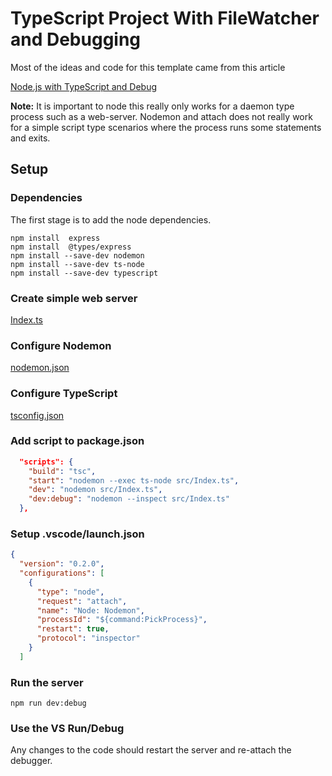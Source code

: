 # TypeScript Project With FileWatcher and Debugging
Most of the ideas and code for this template came from this article 

[Node.js with TypeScript and Debug](https://dev.to/oieduardorabelo/nodejs-with-typescript-debug-inside-vscode-and-nodemon-23o7)

**Note:** It is important to node this really only works for a daemon type process such as a web-server. Nodemon and attach does not really work for a simple script type scenarios where the process runs some statements and exits. 

## Setup
### Dependencies
The first stage is to add the node dependencies.

```
npm install  express
npm install  @types/express
npm install --save-dev nodemon
npm install --save-dev ts-node
npm install --save-dev typescript

```
### Create simple web server
[Index.ts](./src/Index.ts)

### Configure Nodemon
[nodemon.json](./nodemon.json)

### Configure TypeScript
[tsconfig.json](./tsconfig.json)

### Add script to package.json

```json
  "scripts": {
    "build": "tsc",
    "start": "nodemon --exec ts-node src/Index.ts",
    "dev": "nodemon src/Index.ts",
    "dev:debug": "nodemon --inspect src/Index.ts"
  },
```

### Setup .vscode/launch.json

```json
{
  "version": "0.2.0",
  "configurations": [
    {
      "type": "node",
      "request": "attach",
      "name": "Node: Nodemon",
      "processId": "${command:PickProcess}",
      "restart": true,
      "protocol": "inspector"
    }
  ]
  ```

### Run the server
```
npm run dev:debug
```

### Use the VS Run/Debug
Any changes to the code should restart the server and re-attach the debugger.


